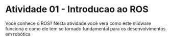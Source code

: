 # Atividade 01 - Introducao ao ROS
Você conhece o ROS? Nesta atividade você verá como este midware funciona e como ele tem se tornado fundamental para os desenvolvimentos em robótica
